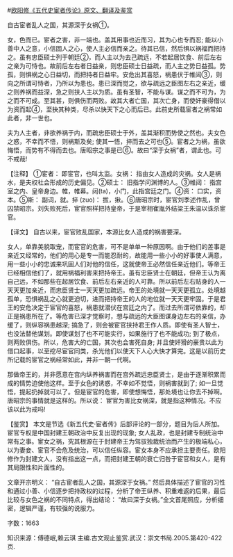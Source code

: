 #[欧阳修《五代史宦者传论》原文、翻译及鉴赏](https://www.vrrw.net/wx/14136.html)

自古宦者乱人之国，其源深于女祸①。

女，色而已。宦者之害，非一端也。盖其用事也近而习，其为心也专而忍; 能以小善中人之意，小信固人之心，使人主必信而亲之。待其已信，然后惧以祸福而把持之。虽有忠臣硕士列于朝廷②，而人主以为去己疏远，不若起居饮食、前后左右之亲为可恃也。故前后左右者日益亲，则忠臣硕士日益疏，而人主之势日益孤。势孤，则惧祸之心日益切，而把持者日益牢。安危出其喜怒，祸患伏于帷闼③，则向之所谓可恃者，乃所以为患也。患已深而觉之，欲与疏远之臣图左右之亲近，缓之则养祸而益深，急之则挟人主以为质。虽有圣智，不能与谋。谋之而不可为，为之而不可成。至其甚，则俱伤而两败。故其大者亡国，其次亡身，而使奸豪得借以为资而起④，至抉其种类，尽杀以快天下之心而后已。此前史所载宦者之祸常如此者，非一世也。

夫为人主者，非欲养祸于内，而疏忠臣硕士于外，盖其渐积而势使之然也。夫女色之惑，不幸而不悟，则祸斯及矣; 使其一悟，捽而去之可也⑤。宦者之为祸，虽欲悔悟，而势有不得而去也。唐昭宗之事是已⑥。故曰“深于女祸”者，谓此也。可不戒哉!

【注释】 ①宦者： 即宦官，也叫太监。女祸： 指由女人造成的灾祸。女人是祸水，是夫权社会形成的历史偏见。②硕士： 旧指学问渊博的人。③帷闼： 指宫室之内、皇帝身边。帷，帷幕。闼(ta)，小门，此指宫廷之门。④资： 口实，资本。⑤斯： 副词，就。捽 (zuo)： 拔，揪。⑥唐昭宗时，宦官刘季述作乱，曾囚禁昭宗。刘失败死后，宦官照样把持皇帝，于是宰相崔胤外结梁王朱温以诛杀宦官。



【译文】 自古以来，宦官败乱国家，本源比女人造成的祸害要深。

女人，单靠美貌取宠，而宦官的危害，可不是单单一种原因啊。由于他们的差事是亲近又经常的，他们的用心是专一而能忍耐的，故能用一些小小的好事使人满意，用一些小小的忠诚来巩固人们对他的信任，这就使帝王必然信任亲近他们。等帝王已经相信他们了，就用祸福利害来把持帝王。虽有忠臣贤士在朝廷，但帝王认为离自己远，不如那些在起居饮食、前后左右亲近的人可靠。所以前后左右贴身的人一天天更加亲近，而忠臣贤士一天天更加疏远。帝王的处境就一天天更孤立。处境越孤单，恐惧祸乱之心就更迫切，进而把持帝王的人的地位就一天天更牢固。于是君王的安危决定于宦官的喜怒，祸患就潜伏在宫廷之内了。而过去所谓可依靠的，却正是祸患所在了。等危害已深才觉察时，想与疏远的大臣图谋身边左右的亲信，办缓了，则纵容祸患越深; 搞急了，则会被宦官挟持君王作人质。即使有圣人智士，也没法替他谋划。即使谋划了也不可能实行，如果施行了也不能成功; 到了极点，则两败俱伤。所以，危害大的亡国，其次也会害死自身; 并且使奸猾的豪贵以此为借口起事，以至挖尽宦官同类，杀光他们以使天下人心大快才算完。这是以前历史所记载的宦官之祸经常如此，并非一朝一代啊。

那做帝王的，并非愿意在宫内纵养祸害而在宫外疏远忠臣贤士，是由于逐渐积累而成的情势迫使他这样。至于女色的诱惑，不幸如不觉悟，则祸害就到了; 如一旦觉悟，提起扔掉就可以了。但是宦官的危害，即使想悔悟，那处境也让你去不掉啊。唐昭宗的事情就是这样的。所以说： 宦官为害比女祸深，就是指这种情况。不应该以此为戒吗!

【鉴赏】 本文是节选《新五代史·宦者传》后部评论的一部分，题目为后人所加。宦官专权是中国封建王朝政治中反复出现的现象; 女人乱政，也是封建专制统治中常有之事。宦女之祸，究其根源在于封建帝王为驾驭独裁统治而产生的极端私心，以为妻妾、宦官不会危及统治，可以信任纵容。宦女本身不应承担主要责任。欧阳修作为封建文人，没有指出这一点，而把封建王朝的衰亡归咎于宦官和女人，是有其局限性和片面性的。

文章开宗明义： “自古宦者乱人之国，其源深于女祸。” 然后具体描述了宦官的习性和通过小善、小信逐步把持政权的过程，分析了帝王纵养、积重难返的后果，最后比较与女色之祸的不同特点，得出结论： “故曰深于女祸。”全文首尾照应，分析细密，逻辑严谨，有较强的说服力。

字数：1663

知识来源：傅德岷,赖云琪 主编.古文观止鉴赏.武汉：崇文书局.2005.第420-422页.

